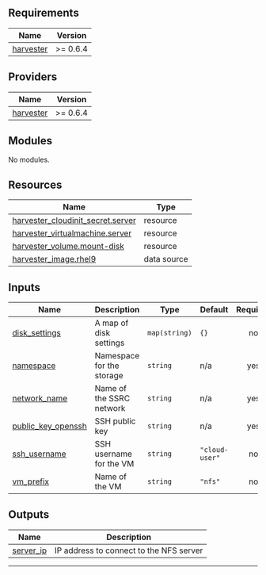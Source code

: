 <!-- BEGIN_TF_DOCS -->
## Requirements

| Name | Version |
|------|---------|
| <a name="requirement_harvester"></a> [harvester](#requirement\_harvester) | >= 0.6.4 |

## Providers

| Name | Version |
|------|---------|
| <a name="provider_harvester"></a> [harvester](#provider\_harvester) | >= 0.6.4 |

## Modules

No modules.

## Resources

| Name | Type |
|------|------|
| [harvester_cloudinit_secret.server](https://registry.terraform.io/providers/harvester/harvester/latest/docs/resources/cloudinit_secret) | resource |
| [harvester_virtualmachine.server](https://registry.terraform.io/providers/harvester/harvester/latest/docs/resources/virtualmachine) | resource |
| [harvester_volume.mount-disk](https://registry.terraform.io/providers/harvester/harvester/latest/docs/resources/volume) | resource |
| [harvester_image.rhel9](https://registry.terraform.io/providers/harvester/harvester/latest/docs/data-sources/image) | data source |

## Inputs

| Name | Description | Type | Default | Required |
|------|-------------|------|---------|:--------:|
| <a name="input_disk_settings"></a> [disk\_settings](#input\_disk\_settings) | A map of disk settings | `map(string)` | `{}` | no |
| <a name="input_namespace"></a> [namespace](#input\_namespace) | Namespace for the storage | `string` | n/a | yes |
| <a name="input_network_name"></a> [network\_name](#input\_network\_name) | Name of the SSRC network | `string` | n/a | yes |
| <a name="input_public_key_openssh"></a> [public\_key\_openssh](#input\_public\_key\_openssh) | SSH public key | `string` | n/a | yes |
| <a name="input_ssh_username"></a> [ssh\_username](#input\_ssh\_username) | SSH username for the VM | `string` | `"cloud-user"` | no |
| <a name="input_vm_prefix"></a> [vm\_prefix](#input\_vm\_prefix) | Name of the VM | `string` | `"nfs"` | no |

## Outputs

| Name | Description |
|------|-------------|
| <a name="output_server_ip"></a> [server\_ip](#output\_server\_ip) | IP address to connect to the NFS server |

---
<!-- END_TF_DOCS -->